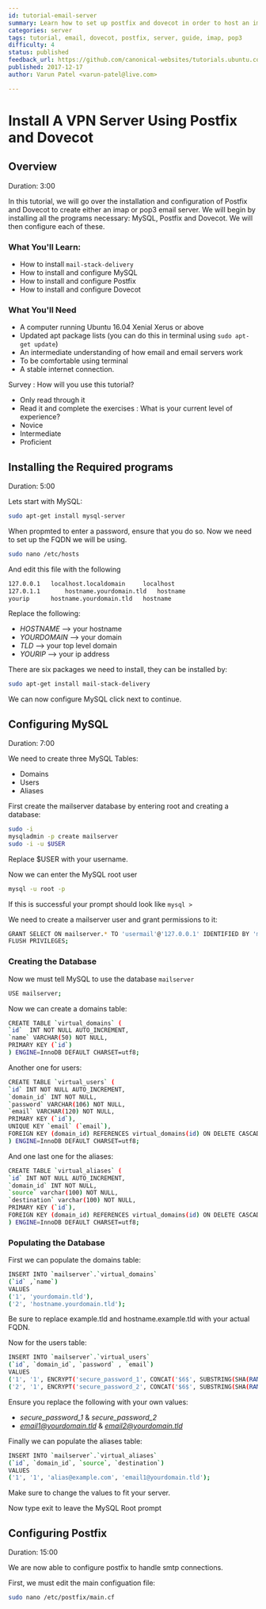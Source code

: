 ```yaml
---
id: tutorial-email-server
summary: Learn how to set up postfix and dovecot in order to host an imap or pop3 email server.
categories: server
tags: tutorial, email, dovecot, postfix, server, guide, imap, pop3
difficulty: 4
status: published
feedback_url: https://github.com/canonical-websites/tutorials.ubuntu.com/issues
published: 2017-12-17
author: Varun Patel <varun-patel@live.com>

---
```


# Install A VPN Server Using Postfix and Dovecot

## Overview
Duration: 3:00

In this tutorial, we will go over the installation and configuration of Postfix and Dovecot to create either an imap or pop3 email server.
We will begin by installing all the programs necessary: MySQL, Postfix and Dovecot. We will then configure each of these.

### What You'll Learn:

* How to install `mail-stack-delivery`
* How to install and configure MySQL
* How to install and configure Postfix
* How to install and configure Dovecot

### What You'll Need

* A computer running Ubuntu 16.04 Xenial Xerus or above
* Updated apt package lists (you can do this in terminal using `sudo apt-get update`)
* An intermediate understanding of how email and email servers work
* To be comfortable using terminal
* A stable internet connection.

Survey
: How will you use this tutorial?
 - Only read through it
 - Read it and complete the exercises
: What is your current level of experience?
 - Novice
 - Intermediate
 - Proficient

## Installing the Required programs
Duration: 5:00

Lets start with MySQL:
```bash
sudo apt-get install mysql-server
```
When propmted to enter a password, ensure that you do so.
Now we need to set up the FQDN we will be using.
```bash
sudo nano /etc/hosts
```
And edit this file with the following
```bash
127.0.0.1	localhost.localdomain	  localhost
127.0.1.1       hostname.yourdomain.tld	  hostname
yourip  	hostname.yourdomain.tld	  hostname
```
Replace the following:
* *HOSTNAME* --> your hostname
* *YOURDOMAIN* --> your domain
* *TLD* --> your top level domain
* *YOURIP* --> your ip address

There are six packages we need to install, they can be installed by:
```bash
sudo apt-get install mail-stack-delivery
```

We can now configure MySQL click next to continue.

## Configuring MySQL
Duration: 7:00

We need to create three MySQL Tables:
* Domains
* Users
* Aliases

First create the mailserver database by entering root and creating a database:
```bash
sudo -i
mysqladmin -p create mailserver
sudo -i -u $USER
```
Replace $USER with your username.

Now we can enter the MySQL root user
```bash
mysql -u root -p
```
If this is successful your prompt should look like `mysql >`

We need to create a mailserver user and grant permissions to it:
```bash
GRANT SELECT ON mailserver.* TO 'usermail'@'127.0.0.1' IDENTIFIED BY 'mailpassword';
FLUSH PRIVILEGES;
```

### Creating the Database

Now we must tell MySQL to use the database `mailserver`
```bash
USE mailserver;
```

Now we can create a domains table:
```bash
CREATE TABLE `virtual_domains` (
`id`  INT NOT NULL AUTO_INCREMENT,
`name` VARCHAR(50) NOT NULL,
PRIMARY KEY (`id`)
) ENGINE=InnoDB DEFAULT CHARSET=utf8;
```

Another one for users:
```bash
CREATE TABLE `virtual_users` (
`id` INT NOT NULL AUTO_INCREMENT,
`domain_id` INT NOT NULL,
`password` VARCHAR(106) NOT NULL,
`email` VARCHAR(120) NOT NULL,
PRIMARY KEY (`id`),
UNIQUE KEY `email` (`email`),
FOREIGN KEY (domain_id) REFERENCES virtual_domains(id) ON DELETE CASCADE
) ENGINE=InnoDB DEFAULT CHARSET=utf8;
```

And one last one for the aliases:
```bash
CREATE TABLE `virtual_aliases` (
`id` INT NOT NULL AUTO_INCREMENT,
`domain_id` INT NOT NULL,
`source` varchar(100) NOT NULL,
`destination` varchar(100) NOT NULL,
PRIMARY KEY (`id`),
FOREIGN KEY (domain_id) REFERENCES virtual_domains(id) ON DELETE CASCADE
) ENGINE=InnoDB DEFAULT CHARSET=utf8;
```

### Populating the Database

First we can populate the domains table:
```bash
INSERT INTO `mailserver`.`virtual_domains`
(`id` ,`name`)
VALUES
('1', 'yourdomain.tld'),
('2', 'hostname.yourdomain.tld');
```
Be sure to replace example.tld and hostname.example.tld with your actual FQDN.

Now for the users table:
```bash
INSERT INTO `mailserver`.`virtual_users`
(`id`, `domain_id`, `password` , `email`)
VALUES
('1', '1', ENCRYPT('secure_password_1', CONCAT('$6$', SUBSTRING(SHA(RAND()), -16))), 'email1@yourdomain.tld'),
('2', '1', ENCRYPT('secure_password_2', CONCAT('$6$', SUBSTRING(SHA(RAND()), -16))), 'email2@yourdomain.tld');
```

Ensure you replace the following with your own values:
* *secure_password_1* & *secure_password_2*
* *email1@yourdomain.tld* & *email2@yourdomain.tld*

Finally we can populate the aliases table:
```bash
INSERT INTO `mailserver`.`virtual_aliases`
(`id`, `domain_id`, `source`, `destination`)
VALUES
('1', '1', 'alias@example.com', 'email1@yourdomain.tld');
```

Make sure to change the values to fit your server.

Now type exit to leave the MySQL Root prompt

## Configuring Postfix
Duration: 15:00

We are now able to configure postfix to handle smtp connections.

First, we must edit the main configuation file:
```bash
sudo nano /etc/postfix/main.cf
```

